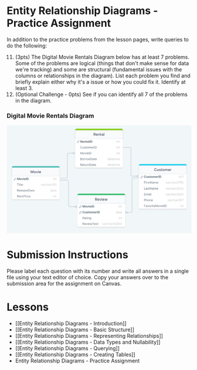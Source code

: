 # Entity Relationship Diagrams - Practice Assignment

In addition to the practice problems from the lesson pages, write queries to do the following:

11. (3pts) The Digital Movie Rentals Diagram below has at least 7 problems. Some of the problems are logical (things that don't make sense for data we're tracking) and some are structural (fundamental issues with the columns or relationships in the diagram). List each problem you find and briefly explain either why it's a issue or how you could fix it. Identify at least 3.
12. (Optional Challenge - 0pts) See if you can identify all 7 of the problems in the diagram.

### Digital Movie Rentals Diagram
<img src="https://raw.githubusercontent.com/kellerflint/Class-Intro-SQL/hugo/content/Images/movie_rentals_problems_erd.png">

# Submission Instructions

Please label each question with its number and write all answers in a single file using your text editor of choice. Copy your answers over to the submission area for the assignment on Canvas.
# Lessons
- [[Entity Relationship Diagrams - Introduction]]
- [[Entity Relationship Diagrams - Basic Structure]]
- [[Entity Relationship Diagrams - Representing Relationships]]
- [[Entity Relationship Diagrams - Data Types and Nullability]]
- [[Entity Relationship Diagrams - Querying]]
- [[Entity Relationship Diagrams - Creating Tables]]
- Entity Relationship Diagrams - Practice Assignment


